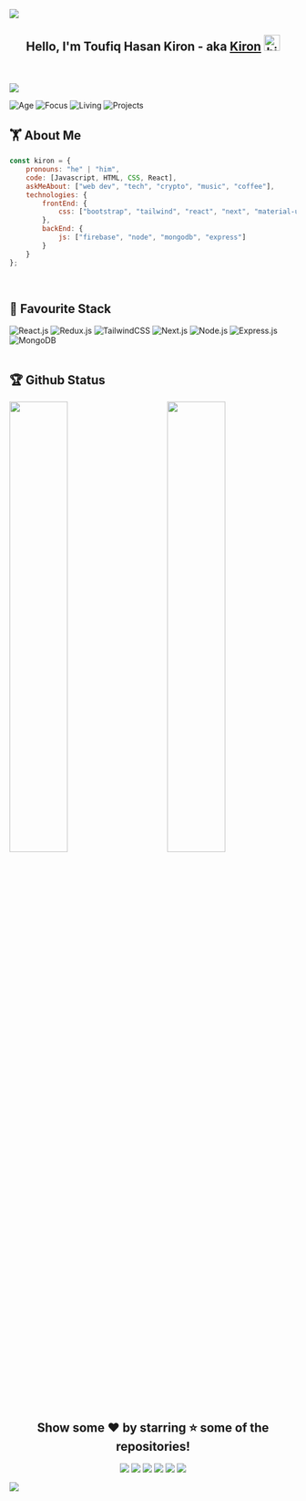 ![](https://raw.githubusercontent.com/halfrost/halfrost/master/icons/header_.png)

## <p align="center">Hello, I'm Toufiq Hasan Kiron - aka <a href="https://toufiqhasankiron.me" target="_blank">Kiron</a>  <img src="https://user-images.githubusercontent.com/1303154/88677602-1635ba80-d120-11ea-84d8-d263ba5fc3c0.gif" width="28px" alt="hi"></p>
<br/>

<p align="left"> <img src="https://komarev.com/ghpvc/?username=kiron0&label=Kiron's%20Profile%20Views&style=flat"/> </p>

![Age](https://img.shields.io/badge/age-19-blueviolet)
![Focus](https://img.shields.io/badge/focus-FullStack-critical)
![Living](https://img.shields.io/badge/living-Bogura-ff69b4)
![Projects](https://img.shields.io/badge/projects-13-important)

## 🏋 About Me

```javascript
const kiron = {
    pronouns: "he" | "him",
    code: [Javascript, HTML, CSS, React],
    askMeAbout: ["web dev", "tech", "crypto", "music", "coffee"],
    technologies: {
        frontEnd: {
            css: ["bootstrap", "tailwind", "react", "next", "material-ui"]
        },
        backEnd: {
            js: ["firebase", "node", "mongodb", "express"]
        }        
    }
};
```
<br/>

## 🎀 Favourite Stack

<div align="left">

<img alt="React.js" src="https://img.shields.io/badge/React-20232A?style=for-the-badge&logo=react&logoColor=61DAFB" />
<img alt="Redux.js" src="https://img.shields.io/badge/Redux-593D88?style=for-the-badge&logo=redux&logoColor=white" />
<img alt="TailwindCSS" src="https://img.shields.io/badge/Tailwind_CSS-38B2AC?style=for-the-badge&logo=tailwind-css&logoColor=white"/>
<img alt="Next.js" src="https://img.shields.io/badge/next.js-000000?style=for-the-badge&logo=nextdotjs&logoColor=white" />
<img alt="Node.js" src="https://img.shields.io/badge/Node.js-43853D?style=for-the-badge&logo=node.js&logoColor=white" />
<img alt="Express.js" src="https://img.shields.io/badge/express.js-%23404d59.svg?style=for-the-badge&logo=express&logoColor=%2361DAFB"/>
<img alt="MongoDB" src="https://img.shields.io/badge/MongoDB-4EA94B?style=for-the-badge&logo=mongodb&logoColor=white" />

</div>
  
<br /> 

## 🏆 Github Status

<img  src="https://github-readme-stats.vercel.app/api?username=kiron0&show_icons=true&hide_border=true&theme=radical" width="45%" align="right" >
<img  src="https://github-readme-streak-stats.herokuapp.com/?user=kiron0&theme=radical" width="45%" >

<br /> 

<div align="center">

## Show some ❤️ by starring ⭐ some of the repositories!

[<img src="https://img.shields.io/badge/Portfolio-%23000000.svg?&style=for-the-badge&logo=react&logoColor=61DAFB">](https://toufiqhasankiron.me/)
[<img src="https://img.shields.io/badge/Gmail-D14836?style=for-the-badge&logo=gmail&logoColor=white">](https://mail.google.com/mail/?view=cm&fs=1&to=toufiqhasankiron0@gmail.com)
[<img src="https://img.shields.io/badge/linkedin-%230077B5.svg?&style=for-the-badge&logo=linkedin&logoColor=white">](https://www.linkedin.com/in/Toufiq-Hasan-Kiron/)
[<img src="https://img.shields.io/badge/Medium-12100E?style=for-the-badge&logo=medium&logoColor=white">](https://kiron0.medium.com/)
[<img src="https://img.shields.io/badge/facebook-%231877F2.svg?&style=for-the-badge&logo=facebook&logoColor=white">](https://facebook.com/toufiqhasankiron)
[<img src="https://img.shields.io/badge/instagram-%23E4405F.svg?&style=for-the-badge&logo=instagram&logoColor=white">](https://instagram.com/toufiq_hasan_kiron)

</div>

![](https://i.imgur.com/IuzIC2j.png)
